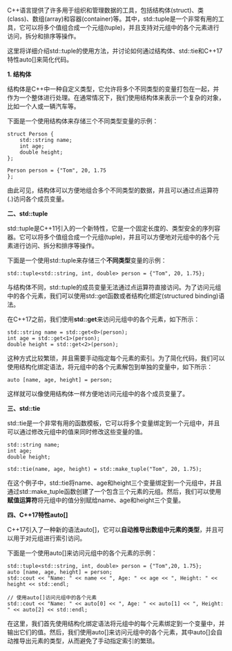 C++语言提供了许多用于组织和管理数据的工具，包括结构体(struct)、类(class)、数组(array)和容器(container)等。其中，std::tuple是一个非常有用的工具，它可以将多个值组合成一个元组(tuple)，并且支持对元组中的各个元素进行访问，拆分和排序等操作。

这里将详细介绍std::tuple的使用方法，并讨论如何通过结构体、std::tie和C++17特性auto[]来简化代码。

**1. 结构体**

结构体是C++中一种自定义类型，它允许将多个不同类型的变量打包在一起，并作为一个整体进行处理。在通常情况下，我们使用结构体来表示一个复杂的对象，比如一个人或一辆汽车等。

下面是一个使用结构体来存储三个不同类型变量的示例：
```
struct Person {
    std::string name;
    int age;
    double height;
};

Person person = {"Tom", 20, 1.75
};
```
由此可见，结构体可以方便地组合多个不同类型的数据，并且可以通过点运算符(.)访问各个成员变量。

**二、std::tuple**

std::tuple是C++11引入的一个新特性，它是一个固定长度的、类型安全的序列容器。它可以将多个值组合成一个元组(tuple)，并且可以方便地对元组中的各个元素进行访问、拆分和排序等操作。

下面是一个使用std::tuple来存储三个**不同类型**变量的示例：
```
std::tuple<std::string, int, double> person = {"Tom", 20, 1.75};
```

与结构体不同，std::tuple的成员变量无法通过点运算符直接访问。为了访问元组中的各个元素，我们可以使用std::get函数或者结构化绑定(structured binding)语法。

在C++17之前，我们使用**std::get**来访问元组中的各个元素，如下所示：
```
std::string name = std::get<0>(person);
int age = std::get<1>(person);
double height = std::get<2>(person);
```
这种方式比较繁琐，并且需要手动指定每个元素的索引。为了简化代码，我们可以使用结构化绑定语法，将元组中的各个元素解包到单独的变量中，如下所示：
```
auto [name, age, height] = person;
```

这样就可以像使用结构体一样方便地访问元组中的各个成员变量了。

**三、std::tie**

std::tie是一个非常有用的函数模板，它可以将多个变量绑定到一个元组中，并且可以通过修改元组中的值来同时修改这些变量的值。
```
std::string name;
int age;
double height;

std::tie(name, age, height) = std::make_tuple("Tom", 20, 1.75);
```

在这个例子中，std::tie将name、age和height三个变量绑定到一个元组中，并且通过std::make_tuple函数创建了一个包含三个元素的元组。然后，我们可以使用**赋值运算符**将元组中的值分别赋给name、age和height三个变量。

 **四、C++17特性auto[]**

C++17引入了一种新的语法auto[]，它可以**自动推导出数组中元素的类型**，并且可以用于对元组进行索引访问。

下面是一个使用auto[]来访问元组中的各个元素的示例：
```
std::tuple<std::string, int, double> person = {"Tom",20, 1.75};
auto [name, age, height] = person;
std::cout << "Name: " << name << ", Age: " << age << ", Height: " << height << std::endl;

// 使用auto[]访问元组中的各个元素
std::cout << "Name: " << auto[0] << ", Age: " << auto[1] << ", Height: " << auto[2] << std::endl;
```
在这里，我们首先使用结构化绑定语法将元组中的每个元素绑定到一个变量中，并输出它们的值。然后，我们使用auto[]来访问元组中的各个元素，其中auto[]会自动推导出元素的类型，从而避免了手动指定索引的繁琐。

<!--stackedit_data:
eyJoaXN0b3J5IjpbLTcwOTk4MjA5LDI4MzQ2Njc0NF19
-->